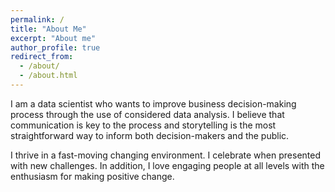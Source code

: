 ```yaml
---
permalink: /
title: "About Me"
excerpt: "About me"
author_profile: true
redirect_from:
  - /about/
  - /about.html
---
```

  I am a data scientist who wants to improve business decision-making process through the use of considered data analysis. I believe that communication is key to the process and storytelling is the most straightforward way to inform both decision-makers and the public.


  I thrive in a fast-moving changing environment. I celebrate when presented with new challenges. In addition, I love engaging people at all levels with the enthusiasm for making positive change.
